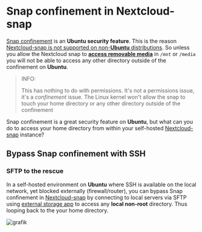 # Snap confinement in Nextcloud-snap 

[Snap confinement](https://snapcraft.io/docs/snap-confinement) is an **Ubuntu security feature**. This is the reason [Nextcloud-snap is not supported on non-**Ubuntu** distributions](https://github.com/nextcloud-snap/nextcloud-snap/wiki/Why-Ubuntu-is-the-only-supported-distro). So unless you allow the Nextcloud snap to [**access removable media**](https://github.com/nextcloud-snap/nextcloud-snap#removable-media) in `/mnt` or `/media` you will not be able to access any other directory outside of the confinement on **Ubuntu**. 

> INFO: 
> 
>This has nothing to do with permissions. It's not a permissions issue, it's a *confinement* issue. The Linux kernel won't allow the snap to touch your home directory or any other directory outside of the confinement
>
Snap confinement is a great security feature on **Ubuntu**, but what can you do to access your home directory from within your self-hosted [Nextcloud-snap](https://github.com/nextcloud-snap/nextcloud-snap) instance?

## Bypass Snap confinement with SSH

### SFTP to the rescue

In a self-hosted environment on **Ubuntu** where SSH is available on the local network, yet blocked externally (firewall/router), you can bypass Snap confinement in [Nextcloud-snap](https://github.com/nextcloud-snap/nextcloud-snap) by connecting to local servers via SFTP using [external storage app](https://docs.nextcloud.com/server/25/admin_manual/configuration_files/external_storage_configuration_gui.html#enabling-external-storage-support) to access any **local non-root** directory. Thus looping back to the your home directory.

![grafik](https://user-images.githubusercontent.com/54933878/218519969-ff6ae69f-1f29-4f2a-b1c7-a5429cebdac1.png)
